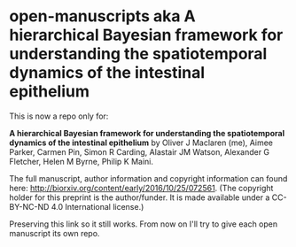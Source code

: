 # open-manuscripts aka A hierarchical Bayesian framework for understanding the spatiotemporal dynamics of the intestinal epithelium

This is now a repo only for: 

**A hierarchical Bayesian framework for understanding the spatiotemporal dynamics of the intestinal epithelium** by Oliver J Maclaren (me), Aimee Parker, Carmen Pin, Simon R Carding, Alastair JM Watson, Alexander G Fletcher, Helen M Byrne, Philip K Maini.

The full manuscript, author information and copyright information can found here: http://biorxiv.org/content/early/2016/10/25/072561. (The copyright holder for this preprint is the author/funder. It is made available under a CC-BY-NC-ND 4.0 International license.)

Preserving this link so it still works. From now on I'll try to give each open manuscript its own repo.
